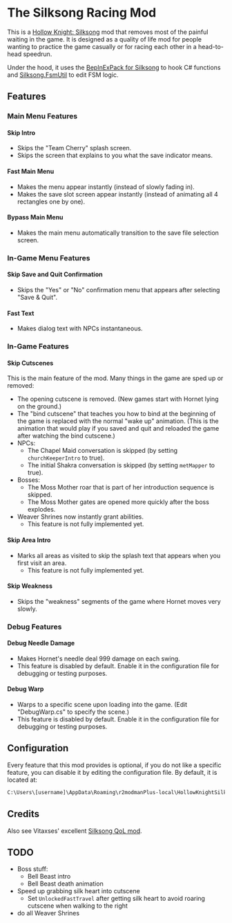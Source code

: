 # The Silksong Racing Mod

This is a [Hollow Knight: Silksong](https://hollowknightsilksong.com/) mod that removes most of the painful waiting in the game. It is designed as a quality of life mod for people wanting to practice the game casually or for racing each other in a head-to-head speedrun.

Under the hood, it uses the [BepInExPack for Silksong](https://thunderstore.io/c/hollow-knight-silksong/p/BepInEx/BepInExPack_Silksong/) to hook C# functions and [Silksong.FsmUtil](https://github.com/silksong-modding/Silksong.FsmUtil) to edit FSM logic.

## Features

### Main Menu Features

#### Skip Intro

- Skips the "Team Cherry" splash screen.
- Skips the screen that explains to you what the save indicator means.

#### Fast Main Menu

- Makes the menu appear instantly (instead of slowly fading in).
- Makes the save slot screen appear instantly (instead of animating all 4 rectangles one by one).

#### Bypass Main Menu

- Makes the main menu automatically transition to the save file selection screen.

### In-Game Menu Features

#### Skip Save and Quit Confirmation

- Skips the "Yes" or "No" confirmation menu that appears after selecting "Save & Quit".

#### Fast Text

- Makes dialog text with NPCs instantaneous.

### In-Game Features

#### Skip Cutscenes

This is the main feature of the mod. Many things in the game are sped up or removed:

- The opening cutscene is removed. (New games start with Hornet lying on the ground.)
- The "bind cutscene" that teaches you how to bind at the beginning of the game is replaced with the normal "wake up" animation. (This is the animation that would play if you saved and quit and reloaded the game after watching the bind cutscene.)
- NPCs:
  - The Chapel Maid conversation is skipped (by setting `churchKeeperIntro` to true).
  - The initial Shakra conversation is skipped (by setting `metMapper` to true).
- Bosses:
  - The Moss Mother roar that is part of her introduction sequence is skipped.
  - The Moss Mother gates are opened more quickly after the boss explodes.
- Weaver Shrines now instantly grant abilities.
  - This feature is not fully implemented yet.

#### Skip Area Intro

- Marks all areas as visited to skip the splash text that appears when you first visit an area.
  - This feature is not fully implemented yet.

#### Skip Weakness

- Skips the "weakness" segments of the game where Hornet moves very slowly.

### Debug Features

#### Debug Needle Damage

- Makes Hornet's needle deal 999 damage on each swing.
- This feature is disabled by default. Enable it in the configuration file for debugging or testing purposes.

#### Debug Warp

- Warps to a specific scene upon loading into the game. (Edit "DebugWarp.cs" to specify the scene.)
- This feature is disabled by default. Enable it in the configuration file for debugging or testing purposes.

## Configuration

Every feature that this mod provides is optional, if you do not like a specific feature, you can disable it by editing the configuration file. By default, it is located at:

```txt
C:\Users\[username]\AppData\Roaming\r2modmanPlus-local\HollowKnightSilksong\profiles\Default\BepInEx\config
```

## Credits

Also see Vitaxses' excellent [Silksong QoL mod](https://github.com/Vitaxses/Silksong.QoL).

## TODO

- Boss stuff:
  - Bell Beast intro
  - Bell Beast death animation
- Speed up grabbing silk heart into cutscene
  - Set `UnlockedFastTravel` after getting silk heart to avoid roaring cutscene when walking to the right
- do all Weaver Shrines
